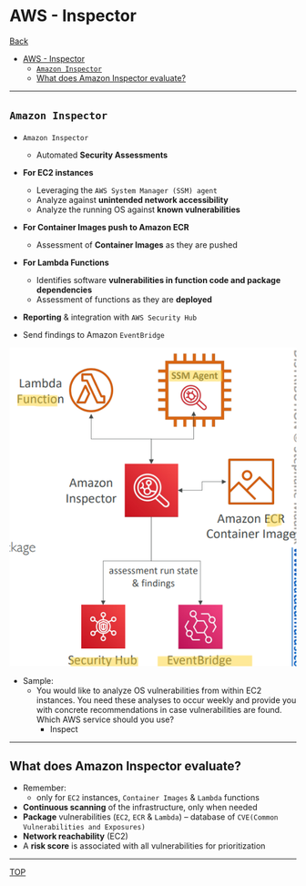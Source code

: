# AWS - Inspector

[Back](../index.md)

- [AWS - Inspector](#aws---inspector)
  - [`Amazon Inspector`](#amazon-inspector)
  - [What does Amazon Inspector evaluate?](#what-does-amazon-inspector-evaluate)

---

## `Amazon Inspector`

- `Amazon Inspector`

  - Automated **Security Assessments**

- **For EC2 instances**

  - Leveraging the `AWS System Manager (SSM) agent`
  - Analyze against **unintended network accessibility**
  - Analyze the running OS against **known vulnerabilities**

- **For Container Images push to Amazon ECR**

  - Assessment of **Container Images** as they are pushed

- **For Lambda Functions**

  - Identifies software **vulnerabilities in function code and package dependencies**
  - Assessment of functions as they are **deployed**

- **Reporting** & integration with `AWS Security Hub`
- Send findings to Amazon `EventBridge`

![inspector_diagram](./pic/inspector_diagram.png)

- Sample:
  - You would like to analyze OS vulnerabilities from within EC2 instances. You need these analyses to occur weekly and provide you with concrete recommendations in case vulnerabilities are found. Which AWS service should you use?
    - Inspect

---

## What does Amazon Inspector evaluate?

- Remember:
  - only for `EC2` instances, `Container Images` & `Lambda` functions
- **Continuous scanning** of the infrastructure, only when needed
- **Package** vulnerabilities (`EC2`, `ECR` & `Lambda`) – database of `CVE(Common Vulnerabilities and Exposures)`
- **Network reachability** (EC2)
- A **risk score** is associated with all vulnerabilities for prioritization

---

[TOP](#aws---inspector)
